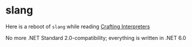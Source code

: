 # slang

Here is a reboot of `slang` while reading [Crafting Interpreters](https://craftinginterpreters.com/)

No more .NET Standard 2.0-compatibility; everything is written in .NET 6.0
